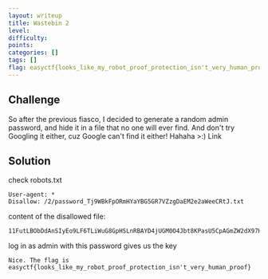 ```yaml
---
layout: writeup
title: Wastebin 2
level: 
difficulty: 
points: 
categories: []
tags: []
flag: easyctf{looks_like_my_robot_proof_protection_isn't_very_human_proof}
---
```

## Challenge

So after the previous fiasco, I decided to generate a random admin
password, and hide it in a file that no one will ever find. And don't
try Googling it either, cuz Google can't find it either! Hahaha >:) Link

## Solution

check robots.txt

    User-agent: *
    Disallow: /2/password_Tj9WBkFpORmHYaYBG5GR7VZzgDaEM2e2aWeeCRtJ.txt

content of the disallowed file:

    11FutLBObDdAnSIyEo9LF6TLiWuG8GpHSLnRBAYD4jUGM0O4Jbt8KPasU5CpAGmZW2dX97HX4xHau8asmrN5CzIiM6Xb51plWa3q

log in as admin with this password gives us the key

    Nice. The flag is easyctf{looks_like_my_robot_proof_protection_isn't_very_human_proof}


